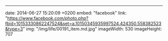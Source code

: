 ---
date: 2014-06-27 15:20:09 +0200
embed: "facebook"
link: "https://www.facebook.com/photo.php?fbid=10153330862247524&set=a.10150345935997524.424350.558382523&type=3"
img: "/img/life/00191_item.md.jpg"
imageWidth: 530
imageHeight: 707
